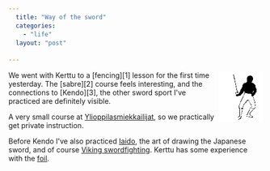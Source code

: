 ```yaml
---
  title: "Way of the sword"
  categories: 
    - "life"
  layout: "post"

---
```

<img src="/files/sabre-hit-areas.gif" border="0" height="102" width="87" alt="Valid hit areas with sabre" title="Valid hit areas with sabre" align="right" />
We went with Kerttu to a [fencing][1] lesson for the first time yesterday. The [sabre][2] course feels interesting, and the connections to [Kendo][3], the other sword sport I've practiced are definitely visible.

A very small course at [Ylioppilasmiekkailijat][4], so we practically get private instruction.

Before Kendo I've also practiced [Iaido][5], the art of drawing the Japanese sword, and of course [Viking swordfighting][6]. Kerttu has some experience with the [foil][7].

[1]: http://en.wikipedia.org/wiki/Fencing
[2]: http://en.wikipedia.org/wiki/Sabre
[3]: http://en.wikipedia.org/wiki/Kendo
[4]: http://www.ylioppilasmiekkailijat.fi/
[5]: http://en.wikipedia.org/wiki/Iaido
[6]: http://www.greywolves.org/kuvat/kuva/Keskiajan_Turku-98/Bergie_ja_miekat.html
[7]: http://en.wikipedia.org/wiki/Foil_%28sword%29